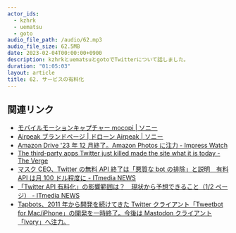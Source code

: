 ```yaml
---
actor_ids:
  - kzhrk
  - uematsu
  - goto
audio_file_path: /audio/62.mp3
audio_file_size: 62.5MB
date: 2023-02-04T00:00:00+0900
description: kzhrkとuematsuとgotoでTwitterについて話しました。
duration: "01:05:03"
layout: article
title: 62. サービスの有料化
---
```


<!-- prettier-ignore-start -->

## 関連リンク

- [モバイルモーションキャプチャー mocopi \| ソニー](https://www.sony.jp/mocopi/)
- [Airpeak ブランドページ \| ドローン Airpeak \| ソニー](https://www.sony.jp/airpeak/brand/)
- [Amazon Drive '23 年 12 月終了。Amazon Photos に注力 - Impress Watch](https://www.watch.impress.co.jp/docs/news/1428905.html)
- [The third-party apps Twitter just killed made the site what it is today - The Verge](https://www.theverge.com/2023/1/22/23564460/twitter-third-party-apps-history-contributions)
- [マスク CEO、Twitter の無料 API 終了は「悪質な bot の排除」と説明　有料 API は月 100 ドル程度に - ITmedia NEWS](https://www.itmedia.co.jp/news/articles/2302/03/news110.html)
- [「Twitter API 有料化」の影響範囲は？　現状から予想できること（1/2 ページ） - ITmedia NEWS](https://www.itmedia.co.jp/news/articles/2302/02/news204.html)
- [Tapbots、2011 年から開発を続けてきた Twitter クライアント「Tweetbot for Mac/iPhone」の開発を一時終了。今後は Mastodon クライアント「Ivory」へ注力。](https://applech2.com/archives/20230121-goodbye-tweetbot.html)
<!-- prettier-ignore-end -->
